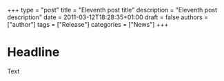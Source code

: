 +++
type = "post"
title = "Eleventh post title"
description = "Eleventh post description"
date = 2011-03-12T18:28:35+01:00
draft = false
authors = ["author"]
tags = ["Release"]
categories = ["News"]
+++

# Headline
Text
